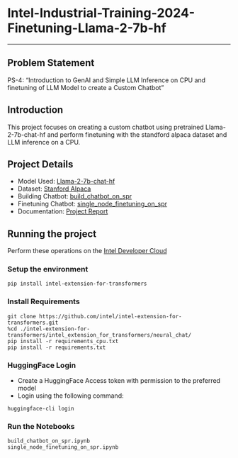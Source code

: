# Intel-Industrial-Training-2024-Finetuning-Llama-2-7b-hf
---
## Problem Statement
PS-4: “Introduction to GenAI and Simple LLM Inference on CPU and finetuning of 
LLM Model to create a Custom Chatbot” 

## Introduction
This project focuses on creating a custom chatbot using pretrained Llama-2-7b-chat-hf and perform finetuning with the standford alpaca dataset and LLM inference on a CPU. 

## Project Details
- Model Used: [Llama-2-7b-chat-hf](https://huggingface.co/meta-llama/Llama-2-7b-chat-hf)
- Dataset: [Stanford Alpaca](https://huggingface.co/datasets/tatsu-lab/alpaca)
- Building Chatbot: [build_chatbot_on_spr](Notebooks/build_chatbot_on_spr.ipynb)
- Finetuning Chatbot: [single_node_finetuning_on_spr](Notebooks/single_node_finetuning_on_spr.ipynb) 
- Documentation: [Project Report](Intel_Report_2024.pdf)

## Running the project
Perform these operations on the [Intel Developer Cloud](https://www.intel.com/content/www/us/en/developer/tools/devcloud/services.html)
### Setup the environment
```
pip install intel-extension-for-transformers
```

### Install Requirements
```
git clone https://github.com/intel/intel-extension-for-transformers.git
%cd ./intel-extension-for-transformers/intel_extension_for_transformers/neural_chat/
pip install -r requirements_cpu.txt
pip install -r requirements.txt
```

### HuggingFace Login
- Create a HuggingFace Access token with permission to the preferred model
- Login using the following command:
```
huggingface-cli login
```

### Run the Notebooks
```
build_chatbot_on_spr.ipynb
single_node_finetuning_on_spr.ipynb
```
